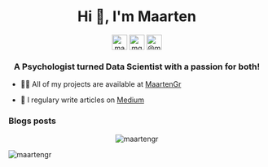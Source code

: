 <h1 align="center">Hi 👋, I'm Maarten</h1>

<p align="center">
<a href="https://twitter.com/maartengr" target="blank"><img align="center" src="https://cdn.jsdelivr.net/npm/simple-icons@3.0.1/icons/twitter.svg" alt="maartengr" height="30" width="30" /></a>
<a href="https://linkedin.com/in/mgrootendorst" target="blank"><img align="center" src="https://cdn.jsdelivr.net/npm/simple-icons@3.0.1/icons/linkedin.svg" alt="mgrootendorst" height="30" width="30" /></a>
<a href="https://medium.com/@maartengrootendorst" target="blank"><img align="center" src="https://cdn.jsdelivr.net/npm/simple-icons@3.0.1/icons/medium.svg" alt="@maartengrootendorst" height="30" width="30" /></a>
</p>

<h3 align="center">A Psychologist turned Data Scientist with a passion for both!</h3>


- 👨‍💻 All of my projects are available at [MaartenGr](https://github.com/MaartenGr/Projects)

- 📝 I regulary write articles on [Medium](https://medium.com/@maartengrootendorst)

### Blogs posts
<!-- BLOG-POST-LIST:START -->
<!-- BLOG-POST-LIST:END -->

<p align="center">
<img src="https://github-readme-stats.vercel.app/api?username=maartengr&show_icons=true" alt=maartengr />
</p>


<p align="left"> <img src="https://komarev.com/ghpvc/?username=maartengr" alt="maartengr" /> </p>

<!--
**MaartenGr/MaartenGr** is a ✨ _special_ ✨ repository because its `README.md` 
(this file) appears on your GitHub profile.

Here are some ideas to get you started:

- 🔭 I’m currently working on ...
- 🌱 I’m currently learning ...
- 👯 I’m looking to collaborate on ...
- 🤔 I’m looking for help with ...
- 💬 Ask me about ...
- 📫 How to reach me: ...
- 😄 Pronouns: ...
- ⚡ Fun fact: ...


<p align="left">
<img src="https://devicons.github.io/devicon/devicon.git/icons/docker/docker-original-wordmark.svg" alt="docker" width="40" height="40"/> 
<img src="https://www.vectorlogo.zone/logos/figma/figma-icon.svg" alt="figma" width="40" height="40"/> 
<img src="https://www.vectorlogo.zone/logos/git-scm/git-scm-icon.svg" alt="git" width="40" height="40"/> 
<img src="https://devicons.github.io/devicon/devicon.git/icons/python/python-original.svg" alt="python" width="40" height="40"/>
</p>

-->
